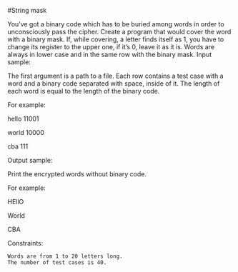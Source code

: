 #String mask

 You’ve got a binary code which has to be buried among words in order to unconsciously pass the cipher.
Create a program that would cover the word with a binary mask. If, while covering, a letter finds itself as 1, you have to change its register to the upper one, if it’s 0, leave it as it is. Words are always in lower case and in the same row with the binary mask.
Input sample:

The first argument is a path to a file. Each row contains a test case with a word and a binary code separated with space, inside of it. The length of each word is equal to the length of the binary code.

For example:

hello 11001

world 10000

cba 111

Output sample:

Print the encrypted words without binary code.

For example:

HEllO

World

CBA

Constraints:

    Words are from 1 to 20 letters long.
    The number of test cases is 40.
